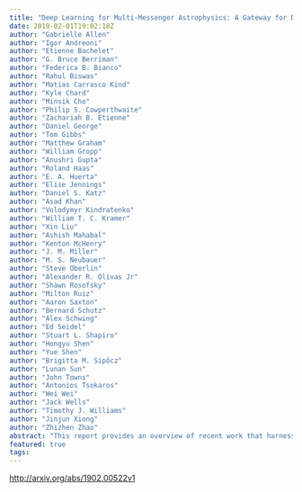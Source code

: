 ```yaml
---
title: "Deep Learning for Multi-Messenger Astrophysics: A Gateway for Discovery   in the Big Data Era"
date: 2019-02-01T19:02:18Z
author: "Gabrielle Allen"
author: "Igor Andreoni"
author: "Etienne Bachelet"
author: "G. Bruce Berriman"
author: "Federica B. Bianco"
author: "Rahul Biswas"
author: "Matias Carrasco Kind"
author: "Kyle Chard"
author: "Minsik Cho"
author: "Philip S. Cowperthwaite"
author: "Zachariah B. Etienne"
author: "Daniel George"
author: "Tom Gibbs"
author: "Matthew Graham"
author: "William Gropp"
author: "Anushri Gupta"
author: "Roland Haas"
author: "E. A. Huerta"
author: "Elise Jennings"
author: "Daniel S. Katz"
author: "Asad Khan"
author: "Volodymyr Kindratenko"
author: "William T. C. Kramer"
author: "Xin Liu"
author: "Ashish Mahabal"
author: "Kenton McHenry"
author: "J. M. Miller"
author: "M. S. Neubauer"
author: "Steve Oberlin"
author: "Alexander R. Olivas Jr"
author: "Shawn Rosofsky"
author: "Milton Ruiz"
author: "Aaron Saxton"
author: "Bernard Schutz"
author: "Alex Schwing"
author: "Ed Seidel"
author: "Stuart L. Shapiro"
author: "Hongyu Shen"
author: "Yue Shen"
author: "Brigitta M. Sipőcz"
author: "Lunan Sun"
author: "John Towns"
author: "Antonios Tsokaros"
author: "Wei Wei"
author: "Jack Wells"
author: "Timothy J. Williams"
author: "Jinjun Xiong"
author: "Zhizhen Zhao"
abstract: "This report provides an overview of recent work that harnesses the Big Data Revolution and Large Scale Computing to address grand computational challenges in Multi-Messenger Astrophysics, with a particular emphasis on real-time discovery campaigns. Acknowledging the transdisciplinary nature of Multi-Messenger Astrophysics, this document has been prepared by members of the physics, astronomy, computer science, data science, software and cyberinfrastructure communities who attended the NSF-, DOE- and NVIDIA-funded  arcsecDeep Learning for Multi-Messenger Astrophysics: Real-time Discovery at Scale arcsec workshop, hosted at the National Center for Supercomputing Applications, October 17-19, 2018. Highlights of this report include unanimous agreement that it is critical to accelerate the development and deployment of novel, signal-processing algorithms that use the synergy between artificial intelligence (AI) and high performance computing to maximize the potential for scientific discovery with Multi-Messenger Astrophysics. We discuss key aspects to realize this endeavor, namely (i) the design and exploitation of scalable and computationally efficient AI algorithms for Multi-Messenger Astrophysics; (ii) cyberinfrastructure requirements to numerically simulate astrophysical sources, and to process and interpret Multi-Messenger Astrophysics data; (iii) management of gravitational wave detections and triggers to enable electromagnetic and astro-particle follow-ups; (iv) a vision to harness future developments of machine and deep learning and cyberinfrastructure resources to cope with the scale of discovery in the Big Data Era; (v) and the need to build a community that brings domain experts together with data scientists on equal footing to maximize and accelerate discovery in the nascent field of Multi-Messenger Astrophysics."
featured: true
tags:
---
```

http://arxiv.org/abs/1902.00522v1